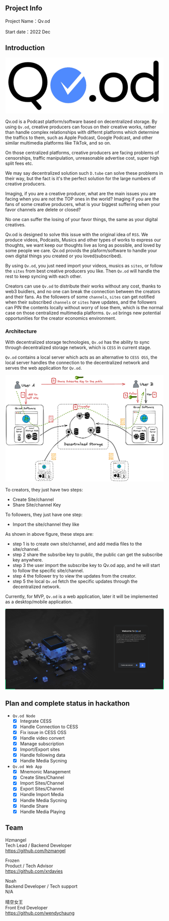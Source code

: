## Project Info

Project Name：Qv.od

Start date：2022 Dec

## Introduction

![](./docs/logo.png)

Qv.od is a Podcast platform/software based on decentralized storage. By using `Qv.od`, creative producers can focus on their creative works, rather than handle complex relationships with differnt platforms which determine the traffics to them, such as Apple Podcast, Google Podcast, and other similar multimedia platforms like TikTok, and so on.

On those centralized platforms, creative producers are facing problems of censorships, traffic manipulation, unreasonable advertise cost, super high split fees etc. 

We may say decentralized solution such `D.tube` can solve these problems in their way, but the fact is it's the perfect solution for the large numbers of creative producers.

Imaging, if you are a creative producer, what are the main issues you are facing when you are not the TOP ones in the world? Imaging if you are the fans of some creative producers, what is your biggest suffering when your favor channels are delete or closed?

No one can suffer the losing of your favor things, the same as your digital creatives.

Qv.od is designed to solve this issue with the original idea of `RSS`. We produce videos, Podcasts, Musics and other types of works to express our thoughts, we want keep our thoughts live as long as possible, and loved by some people we care. Qv.od provids the plaform/software to handle your own digital things you created or you loved(subscribed).


By using `Qv.od`, you just need import your videos, musics as `sites`, or follow the `sites` from best creative producers you like. Then `Qv.od` will handle the rest to keep syncing with each other. 

Creators can use `Qv.od` to distribute their works without any cost, thanks to web3 buidlers, and no one can break the connection between the creators and their fans. As the followers of some `channels`, `sites` can get notified when their subscribed `channels` or `sites` have updates, and the followers can PIN the contents locally without worry of lose them, which is the normal case on those centralized multimedia platforms. `Qv.od` brings new potential opportunities for the creator economics environment.


### Architecture

With decentralized storage technologies, `Qv.od` has the ability to sync through decentralized storage network, which is `CESS` in current stage.

`Qv.od` contains a local server which acts as an alternative to `CESS OSS`, the local server handles the connection to the decentralized network and serves the web application for `Qv.od`.

![](./docs/arch.png)

To creators, they just have two steps:
- Create Site/channel
- Share Site/channel Key

To followers, they just have one step:
- Import the site/channel they like

As shown in above figure, these steps are:
- step 1 is to create own site/channel, and add media files to the site/channel.
- step 2 share the subsribe key to public, the public can get the subscribe key anywhere.
- step 3 the user import the subscribe key to Qv.od app, and he will start to follow the specific site/channel.
- step 4 the follower try to view the updates from the creator.
- step 5 the local `Qv.od` fetch the specific updates through the decentralized network.

Currently, for MVP, `Qv.od` is a web application, later it will be implemented as a desktop/mobile application.

![](./docs/home.png)

## Plan and complete status in hackathon

- `Qv.od Node`
  - [x] Integrate CESS
  - [x] Handle Connection to CESS
  - [x] Fix issue in CESS OSS
  - [x] Handle video convert
  - [x] Manage subscription
  - [x] Import/Export sites
  - [x] Handle following data
  - [x] Handle Media Sycning

- `Qv.od Web App`
  - [x] Mnemonic Management
  - [x] Create Sites/Channel
  - [x] Import Sites/Channel
  - [x] Export Sites/Channel
  - [x] Handle Import Media
  - [x] Handle Media Sycning
  - [x] Handle Share
  - [x] Handle Media Playing

## Team

Hzmangel  
Tech Lead / Backend Developer   
https://github.com/hzmangel  

Frozen  
Product / Tech Advisor   
https://github.com/xrdavies   

Noah  
Backend Developer / Tech support  
N/A  

晴空女王   
Front End Developer  
https://github.com/wendychaung  
